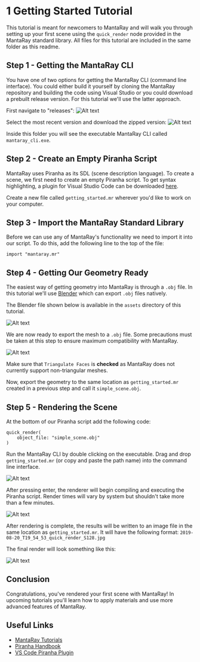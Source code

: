 # 1 Getting Started Tutorial

This tutorial is meant for newcomers to MantaRay and will walk you through setting up your first scene using the `quick_render` node provided in the MantaRay standard library. All files for this tutorial are included in the same folder as this readme.

## Step 1 - Getting the MantaRay CLI
You have one of two options for getting the MantaRay CLI (command line interface). You could either build it yourself by cloning the MantaRay repository and building the code using Visual Studio or you could download a prebuilt release version. For this tutorial we'll use the latter approach.

First navigate to "releases":
![Alt text](assets/screenshots/screenshot_1.PNG)

Select the most recent version and download the zipped version:
![Alt text](assets/screenshots/screenshot_2.PNG)

Inside this folder you will see the executable MantaRay CLI called `mantaray_cli.exe`.

## Step 2 - Create an Empty Piranha Script

MantaRay uses Piranha as its SDL (scene description language). To create a scene, we first need to create an empty Piranha script. To get syntax highlighting, a plugin for Visual Studio Code can be downloaded [here](https://github.com/ange-yaghi/mantaray-sdl-extension).

Create a new file called `getting_started.mr` wherever you'd like to work on your computer.

## Step 3 - Import the MantaRay Standard Library

Before we can use any of MantaRay's functionality we need to import it into our script. To do this, add the following line to the top of the file:

```
import "mantaray.mr"
```

## Step 4 - Getting Our Geometry Ready

The easiest way of getting geometry into MantaRay is through a `.obj` file. In this tutorial we'll use [Blender](https://www.blender.org) which can export `.obj` files natively. 

The Blender file shown below is available in the `assets` directory of this tutorial.

![Alt text](assets/screenshots/screenshot_3.PNG)

We are now ready to export the mesh to a `.obj` file. Some precautions must be taken at this step to ensure maximum compatibility with MantaRay.

![Alt text](assets/screenshots/screenshot_4.PNG)

Make sure that `Triangulate Faces` is **checked** as MantaRay does not currently support non-triangular meshes. 

Now, export the geometry to the same location as `getting_started.mr` created in a previous step and call it `simple_scene.obj`. 

## Step 5 - Rendering the Scene

At the bottom of our Piranha script add the following code:

```
quick_render(
    object_file: "simple_scene.obj"
)
```

Run the MantaRay CLI by double clicking on the executable. Drag and drop `getting_started.mr` (or copy and paste the path name) into the command line interface.

![Alt text](assets/screenshots/screenshot_5.PNG)

After pressing enter, the renderer will begin compiling and executing the Piranha script. Render times will vary by system but shouldn't take more than a few minutes.

![Alt text](assets/screenshots/screenshot_6.PNG)

After rendering is complete, the results will be written to an image file in the same location as `getting_started.mr`. It will have the following format: `2019-08-20_T19_54_53_quick_render_S128.jpg`

The final render will look something like this:

![Alt text](assets/2019-08-20_T19_54_53_quick_render_S128.jpg)

## Conclusion

Congratulations, you've rendered your first scene with MantaRay! In upcoming tutorials you'll learn how to apply materials and use more advanced features of MantaRay.

## Useful Links

* [MantaRay Tutorials](../all_tutorials.md)
* [Piranha Handbook](https://github.com/ange-yaghi/piranha/blob/master/docs/handbook/handbook.md)
* [VS Code Piranha Plugin](https://github.com/ange-yaghi/mantaray-sdl-extension)
